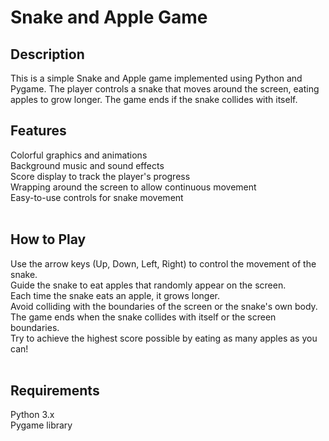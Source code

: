 # Snake and Apple Game<br>

## Description
This is a simple Snake and Apple game implemented using Python and Pygame. The player controls a snake that moves around the screen, eating apples to grow longer. The game ends if the snake collides with itself.

## Features
Colorful graphics and animations<br>
Background music and sound effects<br>
Score display to track the player's progress<br>
Wrapping around the screen to allow continuous movement<br>
Easy-to-use controls for snake movement<br><br>

## How to Play
Use the arrow keys (Up, Down, Left, Right) to control the movement of the snake.<br>
Guide the snake to eat apples that randomly appear on the screen.<br>
Each time the snake eats an apple, it grows longer.<br>
Avoid colliding with the boundaries of the screen or the snake's own body.<br>
The game ends when the snake collides with itself or the screen boundaries.<br>
Try to achieve the highest score possible by eating as many apples as you can!<br><br>

## Requirements<br>
Python 3.x<br>
Pygame library
